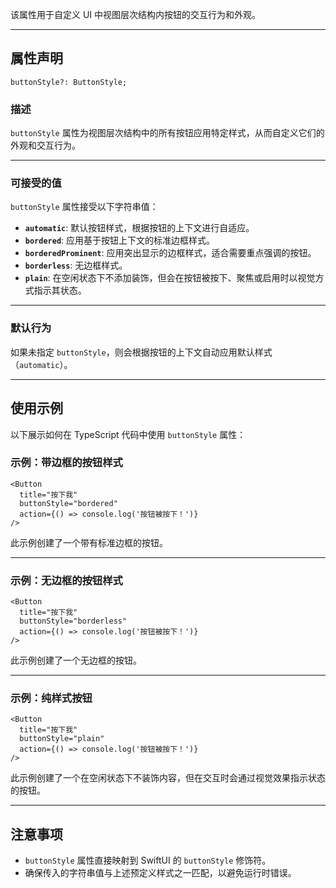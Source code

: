 该属性用于自定义 UI 中视图层次结构内按钮的交互行为和外观。

---

## 属性声明

```tsx
buttonStyle?: ButtonStyle;
```

### 描述
`buttonStyle` 属性为视图层次结构中的所有按钮应用特定样式，从而自定义它们的外观和交互行为。

---

### 可接受的值
`buttonStyle` 属性接受以下字符串值：

- **`automatic`**: 默认按钮样式，根据按钮的上下文进行自适应。
- **`bordered`**: 应用基于按钮上下文的标准边框样式。
- **`borderedProminent`**: 应用突出显示的边框样式，适合需要重点强调的按钮。
- **`borderless`**: 无边框样式。
- **`plain`**: 在空闲状态下不添加装饰，但会在按钮被按下、聚焦或启用时以视觉方式指示其状态。

---

### 默认行为
如果未指定 `buttonStyle`，则会根据按钮的上下文自动应用默认样式（`automatic`）。

---

## 使用示例

以下展示如何在 TypeScript 代码中使用 `buttonStyle` 属性：

### 示例：带边框的按钮样式

```tsx
<Button
  title="按下我"
  buttonStyle="bordered"
  action={() => console.log('按钮被按下！')}
/>
```

此示例创建了一个带有标准边框的按钮。

---

### 示例：无边框的按钮样式

```tsx
<Button
  title="按下我"
  buttonStyle="borderless"
  action={() => console.log('按钮被按下！')}
/>
```

此示例创建了一个无边框的按钮。

---

### 示例：纯样式按钮

```tsx
<Button
  title="按下我"
  buttonStyle="plain"
  action={() => console.log('按钮被按下！')}
/>
```

此示例创建了一个在空闲状态下不装饰内容，但在交互时会通过视觉效果指示状态的按钮。

---

## 注意事项

- `buttonStyle` 属性直接映射到 SwiftUI 的 `buttonStyle` 修饰符。
- 确保传入的字符串值与上述预定义样式之一匹配，以避免运行时错误。